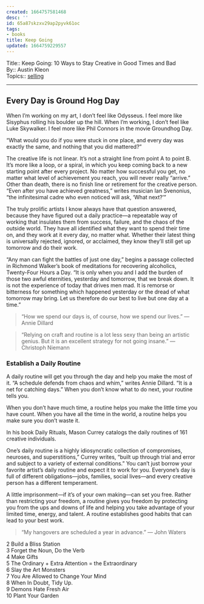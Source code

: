 ```yaml
---
created: 1664757581468
desc: ''
id: 65a87skzxv29ap2pyvk61oc
tags:
- books
title: Keep Going
updated: 1664759229557
---
```

   
Title:: Keep Going: 10 Ways to Stay Creative in Good Times and Bad   
By:: Austin Kleon   
Topics:: [selling](../../topics/selling.md)   
   
   
---   
   
## Every Day is Ground Hog Day   
   
When I’m working on my art, I don’t feel like Odysseus. I feel more like Sisyphus rolling his boulder up the hill. When I’m working, I don’t feel like Luke Skywalker. I feel more like Phil Connors in the movie Groundhog Day.   
   
“What would you do if you were stuck in one place, and every day was exactly the same, and nothing that you did mattered?”   
   
The creative life is not linear. It’s not a straight line from point A to point B. It’s more like a loop, or a spiral, in which you keep coming back to a new starting point after every project. No matter how successful you get, no matter what level of achievement you reach, you will never really “arrive.” Other than death, there is no finish line or retirement for the creative person. “Even after you have achieved greatness,” writes musician Ian Svenonius, “the infinitesimal cadre who even noticed will ask, ‘What next?’”   
   
The truly prolific artists I know always have that question answered, because they have figured out a daily practice—a repeatable way of working that insulates them from success, failure, and the chaos of the outside world. They have all identified what they want to spend their time on, and they work at it every day, no matter what. Whether their latest thing is universally rejected, ignored, or acclaimed, they know they’ll still get up tomorrow and do their work.   
   
“Any man can fight the battles of just one day,” begins a passage collected in Richmond Walker’s book of meditations for recovering alcoholics, Twenty-Four Hours a Day. “It is only when you and I add the burden of those two awful eternities, yesterday and tomorrow, that we break down. It is not the experience of today that drives men mad. It is remorse or bitterness for something which happened yesterday or the dread of what tomorrow may bring. Let us therefore do our best to live but one day at a time.”   
   
> “How we spend our days is, of course, how we spend our lives.” — Annie Dillard   
   
> “Relying on craft and routine is a lot less sexy than being an artistic genius. But it is an excellent strategy for not going insane.” — Christoph Niemann   
   
### Establish a Daily Routine   
   
A daily routine will get you through the day and help you make the most of it. “A schedule defends from chaos and whim,” writes Annie Dillard. “It is a net for catching days.” When you don’t know what to do next, your routine tells you.   
   
When you don’t have much time, a routine helps you make the little time you have count. When you have all the time in the world, a routine helps you make sure you don’t waste it.   
   
In his book Daily Rituals, Mason Currey catalogs the daily routines of 161 creative individuals.   
   
One’s daily routine is a highly idiosyncratic collection of compromises, neuroses, and superstitions,” Currey writes, “built up through trial and error and subject to a variety of external conditions.” You can’t just borrow your favorite artist’s daily routine and expect it to work for you. Everyone’s day is full of different obligations—jobs, families, social lives—and every creative person has a different temperament.   
   
A little imprisonment—if it’s of your own making—can set you free. Rather than restricting your freedom, a routine gives you freedom by protecting you from the ups and downs of life and helping you take advantage of your limited time, energy, and talent. A routine establishes good habits that can lead to your best work.   
   
> “My hangovers are scheduled a year in advance.” — John Waters   
   
2 Build a Bliss Station   
3 Forget the Noun, Do the Verb   
4 Make Gifts   
5 The Ordinary + Extra Attention = the Extraordinary   
6 Slay the Art Monsters   
7 You Are Allowed to Change Your Mind   
8 When In Doubt, Tidy Up.   
9 Demons Hate Fresh Air   
10 Plant Your Garden